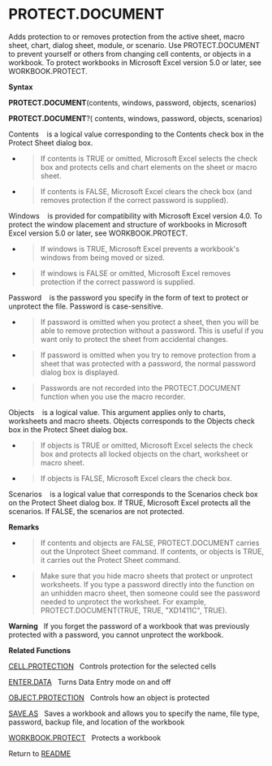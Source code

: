 # PROTECT.DOCUMENT

Adds protection to or removes protection from the active sheet, macro
sheet, chart, dialog sheet, module, or scenario. Use PROTECT.DOCUMENT to
prevent yourself or others from changing cell contents, or objects in a
workbook. To protect workbooks in Microsoft Excel version 5.0 or later,
see WORKBOOK.PROTECT.

**Syntax**

**PROTECT.DOCUMENT**(contents, windows, password, objects, scenarios)

**PROTECT.DOCUMENT**?( contents, windows, password, objects, scenarios)

Contents&nbsp;&nbsp;&nbsp;&nbsp;is a logical value corresponding to the
Contents check box in the Protect Sheet dialog box.

  - > If contents is TRUE or omitted, Microsoft Excel selects the check
    > box and protects cells and chart elements on the sheet or macro
    > sheet.

  - > If contents is FALSE, Microsoft Excel clears the check box (and
    > removes protection if the correct password is supplied).


Windows&nbsp;&nbsp;&nbsp;&nbsp;is provided for compatibility with
Microsoft Excel version 4.0. To protect the window placement and
structure of workbooks in Microsoft Excel version 5.0 or later, see
WORKBOOK.PROTECT.

  - > If windows is TRUE, Microsoft Excel prevents a workbook's windows
    > from being moved or sized.

  - > If windows is FALSE or omitted, Microsoft Excel removes protection
    > if the correct password is supplied.


Password&nbsp;&nbsp;&nbsp;&nbsp;is the password you specify in the form
of text to protect or unprotect the file. Password is case-sensitive.

  - > If password is omitted when you protect a sheet, then you will be
    > able to remove protection without a password. This is useful if
    > you want only to protect the sheet from accidental changes.

  - > If password is omitted when you try to remove protection from a
    > sheet that was protected with a password, the normal password
    > dialog box is displayed.

  - > Passwords are not recorded into the PROTECT.DOCUMENT function when
    > you use the macro recorder.


Objects&nbsp;&nbsp;&nbsp;&nbsp;is a logical value. This argument applies
only to charts, worksheets and macro sheets. Objects corresponds to the
Objects check box in the Protect Sheet dialog box.

  - > If objects is TRUE or omitted, Microsoft Excel selects the check
    > box and protects all locked objects on the chart, worksheet or
    > macro sheet.

  - > If objects is FALSE, Microsoft Excel clears the check box.

Scenarios&nbsp;&nbsp;&nbsp;&nbsp;is a logical value that corresponds to
the Scenarios check box on the Protect Sheet dialog box. If TRUE,
Microsoft Excel protects all the scenarios. If FALSE, the scenarios are
not protected.

**Remarks**

  - > If contents and objects are FALSE, PROTECT.DOCUMENT carries out
    > the Unprotect Sheet command. If contents, or objects is TRUE, it
    > carries out the Protect Sheet command.

  - > Make sure that you hide macro sheets that protect or unprotect
    > worksheets. If you type a password directly into the function on
    > an unhidden macro sheet, then someone could see the password
    > needed to unprotect the worksheet. For example,
    > PROTECT.DOCUMENT(TRUE, TRUE, "XD1411C", TRUE).


**Warning**&nbsp;&nbsp;&nbsp;If you forget the password of a workbook
that was previously protected with a password, you cannot unprotect the
workbook.

**Related Functions**

[CELL.PROTECTION](CELL.PROTECTION.md)&nbsp;&nbsp;&nbsp;Controls protection for the selected
cells

[ENTER.DATA](ENTER.DATA.md)&nbsp;&nbsp;&nbsp;Turns Data Entry mode on and off

[OBJECT.PROTECTION](OBJECT.PROTECTION.md)&nbsp;&nbsp;&nbsp;Controls how an object is protected

[SAVE.AS](SAVE.AS.md)&nbsp;&nbsp;&nbsp;Saves a workbook and allows you to specify the
name, file type, password, backup file, and location of the workbook

[WORKBOOK.PROTECT](WORKBOOK.PROTECT.md)&nbsp;&nbsp;&nbsp;Protects a workbook



Return to [README](README.md#P)

